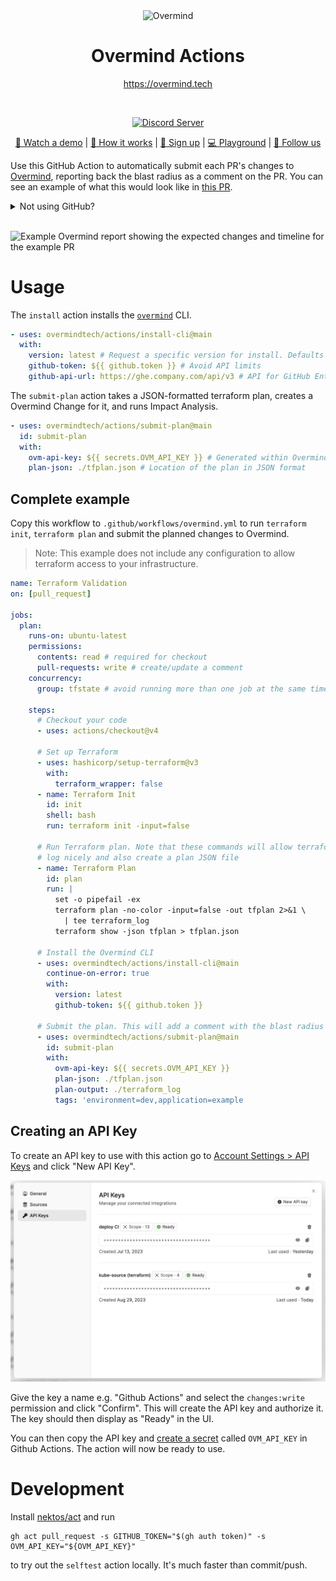 <p align="center">
  <picture width="260px" align="center">
      <source media="(prefers-color-scheme: dark)" srcset="https://assets-global.website-files.com/6241e92445c21f9c1245a940/6582c2b96d741b023f1afabf_ov-lite-icon-p-500.png">
      <img alt="Overmind" src="https://assets-global.website-files.com/6241e92445c21f9c1245a940/6582c2b96d741b023f1afabf_ov-lite-icon-p-500.png" width="260px" align="center">
    </picture>
  <h1 align="center">Overmind Actions</h1>
  <p align="center">
     <a href="https://overmind.tech">https://overmind.tech</a>
    <br/>
  </p>
</p>
<br/>

<p align="center">
  <a href="https://discord.com/invite/5UKsqAkPWG" rel="nofollow"><img src="https://img.shields.io/discord/1088753599951151154?label=Discord&logo=discord&logoColor=white" alt="Discord Server"></a>
</p>

<p align="center">
  <a href="https://vimeo.com/903381683">🎥 Watch a demo</a> | <a href="https://overmind.tech/how-it-work">📖 How it works</a> | <a href="https://app.overmind.tech/api/auth/signup">🚀 Sign up</a> | <a href="https://app.overmind.tech/playground">💻 Playground</a> | <a href="https://www.linkedin.com/company/overmindtech/">🙌 Follow us</a>
</p>

Use this GitHub Action to automatically submit each PR's changes to [Overmind](https://overmind.tech), reporting back the blast radius as a comment on the PR. You can see an example of what this would look like in [this PR](https://github.com/overmindtech/terraform-example/pull/57).

<details>
  <summary>Not using GitHub?</summary>

  Currently we only have an action for GitHub, but don't fear! We have a CLI that you can use to integrate your own CI tooling:

  1. Download the CLI from here: <https://github.com/overmindtech/cli/releases>
  2. Set the `OVM_API_KEY` environment variable to your API Key
  3. Add a step to your pipeline to create a change:

  ```shell
  ./overmind changes submit-plan \
    --title 'Pull request title goes here' \
    --description 'PR description goes here' \
    --ticket-link 'link to PR goes here' \
    --plan-json 'path/to/plan.json'
  ```

</details>
</br>

![Example Overmind report showing the expected changes and timeline for the example PR](https://github.com/overmindtech/terraform-example/blob/6d7240aec15b0992901fabe56be25c789b636cbb/assets/overmind%20risk%20.gif)

# Usage

The `install` action installs the [`overmind`](https://github.com/overmindtech/cli) CLI.

```yaml
- uses: overmindtech/actions/install-cli@main
  with:
    version: latest # Request a specific version for install. Defaults to `latest`.
    github-token: ${{ github.token }} # Avoid API limits
    github-api-url: https://ghe.company.com/api/v3 # API for GitHub Enterprise Server (optional)
```

The `submit-plan` action takes a JSON-formatted terraform plan, creates a Overmind Change for it, and runs Impact Analysis.

```yaml
- uses: overmindtech/actions/submit-plan@main
  id: submit-plan
  with:
    ovm-api-key: ${{ secrets.OVM_API_KEY }} # Generated within Overmind
    plan-json: ./tfplan.json # Location of the plan in JSON format
```

## Complete example

Copy this workflow to `.github/workflows/overmind.yml` to run `terraform init`, `terraform plan` and submit the planned changes to Overmind.

> Note: This example does not include any configuration to allow terraform access to your infrastructure.

```yaml
name: Terraform Validation
on: [pull_request]

jobs:
  plan:
    runs-on: ubuntu-latest
    permissions:
      contents: read # required for checkout
      pull-requests: write # create/update a comment
    concurrency:
      group: tfstate # avoid running more than one job at the same time

    steps:
      # Checkout your code
      - uses: actions/checkout@v4

      # Set up Terraform
      - uses: hashicorp/setup-terraform@v3
        with:
          terraform_wrapper: false
      - name: Terraform Init
        id: init
        shell: bash
        run: terraform init -input=false

      # Run Terraform plan. Note that these commands will allow terraform to
      # log nicely and also create a plan JSON file
      - name: Terraform Plan
        id: plan
        run: |
          set -o pipefail -ex
          terraform plan -no-color -input=false -out tfplan 2>&1 \
            | tee terraform_log
          terraform show -json tfplan > tfplan.json

      # Install the Overmind CLI
      - uses: overmindtech/actions/install-cli@main
        continue-on-error: true
        with:
          version: latest
          github-token: ${{ github.token }}

      # Submit the plan. This will add a comment with the blast radius
      - uses: overmindtech/actions/submit-plan@main
        id: submit-plan
        with:
          ovm-api-key: ${{ secrets.OVM_API_KEY }}
          plan-json: ./tfplan.json
          plan-output: ./terraform_log
          tags: 'environment=dev,application=example
```

## Creating an API Key

To create an API key to use with this action go to [Account Settings > API Keys](https://app.overmind.tech/changes?settings=1&activeTab=api-keys) and click "New API Key".

![api keys auth window](./doc/api_keys.png)

Give the key a name e.g. "Github Actions" and select the `changes:write` permission and click "Confirm". This will create the API key and authorize it. The key should then display as "Ready" in the UI.

You can then copy the API key and [create a secret](https://docs.github.com/en/actions/security-guides/using-secrets-in-github-actions#creating-secrets-for-a-repository) called `OVM_API_KEY` in Github Actions. The action will now be ready to use.

# Development

Install [nektos/act](https://github.com/nektos/act) and run

```shell
gh act pull_request -s GITHUB_TOKEN="$(gh auth token)" -s OVM_API_KEY="${OVM_API_KEY}"
```

to try out the `selftest` action locally. It's much faster than commit/push.
